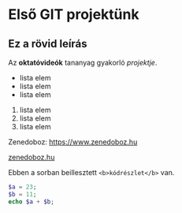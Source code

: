 # Első GIT projektünk
## Ez a rövid leírás

Az **oktatóvideók** tananyag gyakorló *projektje*.

- lista elem
- lista elem
- lista elem


1. lista elem
2. lista elem
3. lista elem

Zenedoboz: https://www.zenedoboz.hu

[zenedoboz.hu](https://www.zenedoboz.hu)

Ebben a sorban beillesztett `<b>kódrészlet</b>` van.

```php
$a = 23;
$b = 11;
echo $a + $b;
```

